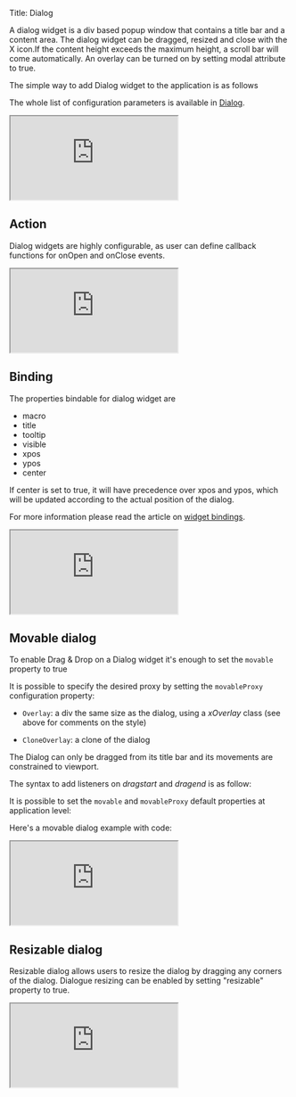 Title: Dialog


A dialog widget is a div based popup window that contains a title bar and a content area. The dialog widget can be dragged, resized and close with the X icon.If the content height exceeds the maximum height, a scroll bar will come automatically. An overlay can be turned on by setting modal attribute to true.

The simple way to add Dialog widget to the application is as follows
<script src='http://snippets.ariatemplates.com/snippets/github.com/ariatemplates/documentation-code/snippets/widgets/dialog/Snippet.tpl?tag=wgtDialogSimple&lang=at&outdent=true' defer></script>

The whole list of configuration parameters is available in [Dialog](http://ariatemplates.com/api/#aria.widgets.CfgBeans:DialogCfg).

<iframe class='samples' src='http://snippets.ariatemplates.com/samples/github.com/ariatemplates/documentation-code/samples/widgets/dialog/' ></iframe>

## Action
Dialog widgets are highly configurable, as user can define callback functions for onOpen and onClose events.

<script src='http://snippets.ariatemplates.com/snippets/github.com/ariatemplates/documentation-code/snippets/widgets/dialog/Snippet.tpl?tag=wgtDialogAction&lang=at&outdent=true' defer></script>

<iframe class='samples' src='http://snippets.ariatemplates.com/samples/github.com/ariatemplates/documentation-code/samples/widgets/dialog/action/' ></iframe>

## Binding
The properties bindable for dialog widget are
* macro
* title
* tooltip
* visible
* xpos
* ypos
* center

If center is set to true, it will have precedence over xpos and ypos, which will be updated according to the actual position of the dialog.

For more information please read the article on [widget bindings](widget_bindings).

<iframe class='samples' src='http://snippets.ariatemplates.com/samples/github.com/ariatemplates/documentation-code/samples/widgets/dialog/binding/' ></iframe>

## Movable dialog

To enable Drag & Drop on a Dialog widget it's enough to set the `movable` property to true

<script src='http://snippets.ariatemplates.com/snippets/github.com/ariatemplates/documentation-code/snippets/widgets/dialog/Snippet.tpl?tag=wgtDialogMove1&lang=at&outdent=true' defer></script>

It is possible to specify the desired proxy by setting the `movableProxy` configuration property:


* `Overlay`: a div the same size as the dialog, using a _xOverlay_ class (see above for comments on the style)

<script src='http://snippets.ariatemplates.com/snippets/github.com/ariatemplates/documentation-code/snippets/widgets/dialog/Snippet.tpl?tag=wgtDialogMove2&lang=at&outdent=true' defer></script>

* `CloneOverlay`: a clone of the dialog

<script src='http://snippets.ariatemplates.com/snippets/github.com/ariatemplates/documentation-code/snippets/widgets/dialog/Snippet.tpl?tag=wgtDialogMove3&lang=at&outdent=true' defer></script>

The Dialog can only be dragged from its title bar and its movements are constrained to viewport.

The syntax to add listeners on _dragstart_ and _dragend_ is as follow:


<script src='http://snippets.ariatemplates.com/snippets/github.com/ariatemplates/documentation-code/snippets/widgets/dialog/Snippet.tpl?tag=wgtDialogMove4&lang=at&outdent=true' defer></script>

It is possible to set the `movable` and `movableProxy` default properties at application level:


<script src='http://snippets.ariatemplates.com/snippets/github.com/ariatemplates/documentation-code/snippets/widgets/dialog/SnippetScript.js?tag=setEnvironment&lang=javascript&outdent=true' defer></script>

Here's a movable dialog example with code:

<iframe class='samples' src='http://snippets.ariatemplates.com/samples/github.com/ariatemplates/documentation-code/samples/widgets/dialog/movable/' ></iframe>

## Resizable dialog

Resizable dialog allows users to resize the dialog by dragging any corners of the dialog. Dialogue resizing can be enabled by setting "resizable" property to true.
<script src='http://snippets.ariatemplates.com/snippets/github.com/ariatemplates/documentation-code/snippets/widgets/dialog/Snippet.tpl?tag=wgtDialogResize&lang=at&outdent=true' defer></script>
<iframe class='samples' src='http://snippets.ariatemplates.com/samples/github.com/ariatemplates/documentation-code/samples/widgets/dialog/resizable/' ></iframe>
